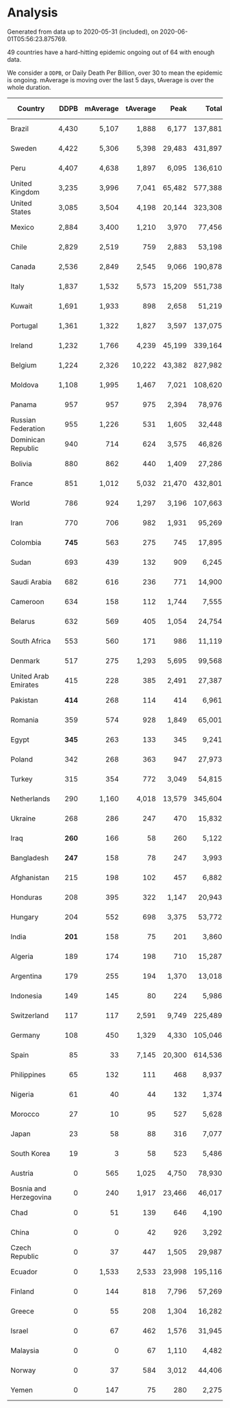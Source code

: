 
# Analysis

Generated from data up to 2020-05-31 (included), on 2020-06-01T05:56:23.875769.

49 countries have a hard-hitting epidemic ongoing out of 64 with enough data.

We consider a `DDPB`, or Daily Death Per Billion, over 30 to mean the epidemic is ongoing.
mAverage is moving over the last 5 days, tAverage is over the whole duration.


| Country | DDPB | mAverage | tAverage | Peak | Total | Start | Peak Date | End | Duration |  Status |
|---------|-----:|---------:|---------:|-----:|------:|-------|-----------|-----|----------|---------|
| Brazil | 4,430 | 5,107 | 1,888 | 6,177 | 137,881 | 2020-03-19 | 2020-05-29 | None | 73 days | ongoing |
| Sweden | 4,422 | 5,306 | 5,398 | 29,483 | 431,897 | 2020-03-12 | 2020-04-16 | None | 80 days | ongoing |
| Peru | 4,407 | 4,638 | 1,897 | 6,095 | 136,610 | 2020-03-20 | 2020-05-28 | None | 72 days | ongoing |
| United Kingdom | 3,235 | 3,996 | 7,041 | 65,482 | 577,388 | 2020-03-10 | 2020-04-30 | None | 82 days | ongoing |
| United States | 3,085 | 3,504 | 4,198 | 20,144 | 323,308 | 2020-03-15 | 2020-04-16 | None | 77 days | ongoing |
| Mexico | 2,884 | 3,400 | 1,210 | 3,970 | 77,456 | 2020-03-28 | 2020-05-27 | None | 64 days | ongoing |
| Chile | 2,829 | 2,519 | 759 | 2,883 | 53,198 | 2020-03-22 | 2020-05-30 | None | 70 days | ongoing |
| Canada | 2,536 | 2,849 | 2,545 | 9,066 | 190,878 | 2020-03-17 | 2020-05-06 | None | 75 days | ongoing |
| Italy | 1,837 | 1,532 | 5,573 | 15,209 | 551,738 | 2020-02-22 | 2020-03-28 | None | 99 days | ongoing |
| Kuwait | 1,691 | 1,933 | 898 | 2,658 | 51,219 | 2020-04-04 | 2020-05-16 | None | 57 days | ongoing |
| Portugal | 1,361 | 1,322 | 1,827 | 3,597 | 137,075 | 2020-03-17 | 2020-04-03 | None | 75 days | ongoing |
| Ireland | 1,232 | 1,766 | 4,239 | 45,199 | 339,164 | 2020-03-12 | 2020-04-25 | None | 80 days | ongoing |
| Belgium | 1,224 | 2,326 | 10,222 | 43,382 | 827,982 | 2020-03-11 | 2020-04-10 | None | 81 days | ongoing |
| Moldova | 1,108 | 1,995 | 1,467 | 7,021 | 108,620 | 2020-03-18 | 2020-05-25 | None | 74 days | ongoing |
| Panama | 957 | 957 | 975 | 2,394 | 78,976 | 2020-03-11 | 2020-04-21 | None | 81 days | ongoing |
| Russian Federation | 955 | 1,226 | 531 | 1,605 | 32,448 | 2020-03-31 | 2020-05-29 | None | 61 days | ongoing |
| Dominican Republic | 940 | 714 | 624 | 3,575 | 46,826 | 2020-03-17 | 2020-04-13 | None | 75 days | ongoing |
| Bolivia | 880 | 862 | 440 | 1,409 | 27,286 | 2020-03-30 | 2020-05-22 | None | 62 days | ongoing |
| France | 851 | 1,012 | 5,032 | 21,470 | 432,801 | 2020-03-06 | 2020-04-16 | None | 86 days | ongoing |
| World | 786 | 924 | 1,297 | 3,196 | 107,663 | 2020-03-09 | 2020-04-16 | None | 83 days | ongoing |
| Iran | 770 | 706 | 982 | 1,931 | 95,269 | 2020-02-24 | 2020-04-04 | None | 97 days | ongoing |
| Colombia | **745** | 563 | 275 | 745 | 17,895 | 2020-03-27 | 2020-05-31 | None | 65 days | ongoing |
| Sudan | 693 | 439 | 132 | 909 | 6,245 | 2020-04-14 | 2020-05-30 | None | 47 days | ongoing |
| Saudi Arabia | 682 | 616 | 236 | 771 | 14,900 | 2020-03-29 | 2020-05-27 | None | 63 days | ongoing |
| Cameroon | 634 | 158 | 112 | 1,744 | 7,555 | 2020-03-25 | 2020-05-07 | None | 67 days | ongoing |
| Belarus | 632 | 569 | 405 | 1,054 | 24,754 | 2020-03-31 | 2020-05-09 | None | 61 days | ongoing |
| South Africa | 553 | 560 | 171 | 986 | 11,119 | 2020-03-27 | 2020-05-21 | None | 65 days | ongoing |
| Denmark | 517 | 275 | 1,293 | 5,695 | 99,568 | 2020-03-15 | 2020-04-02 | None | 77 days | ongoing |
| United Arab Emirates | 415 | 228 | 385 | 2,491 | 27,387 | 2020-03-21 | 2020-05-10 | None | 71 days | ongoing |
| Pakistan | **414** | 268 | 114 | 414 | 6,961 | 2020-03-31 | 2020-05-31 | None | 61 days | ongoing |
| Romania | 359 | 574 | 928 | 1,849 | 65,001 | 2020-03-22 | 2020-04-10 | None | 70 days | ongoing |
| Egypt | **345** | 263 | 133 | 345 | 9,241 | 2020-03-23 | 2020-05-30 | None | 69 days | ongoing |
| Poland | 342 | 268 | 363 | 947 | 27,973 | 2020-03-15 | 2020-04-25 | None | 77 days | ongoing |
| Turkey | 315 | 354 | 772 | 3,049 | 54,815 | 2020-03-21 | 2020-04-17 | None | 71 days | ongoing |
| Netherlands | 290 | 1,160 | 4,018 | 13,579 | 345,604 | 2020-03-06 | 2020-04-07 | None | 86 days | ongoing |
| Ukraine | 268 | 286 | 247 | 470 | 15,832 | 2020-03-28 | 2020-05-08 | None | 64 days | ongoing |
| Iraq | **260** | 166 | 58 | 260 | 5,122 | 2020-03-05 | 2020-05-28 | None | 87 days | ongoing |
| Bangladesh | **247** | 158 | 78 | 247 | 3,993 | 2020-04-10 | 2020-05-31 | None | 51 days | ongoing |
| Afghanistan | 215 | 198 | 102 | 457 | 6,882 | 2020-03-25 | 2020-05-15 | None | 67 days | ongoing |
| Honduras | 208 | 395 | 322 | 1,147 | 20,943 | 2020-03-27 | 2020-05-23 | None | 65 days | ongoing |
| Hungary | 204 | 552 | 698 | 3,375 | 53,772 | 2020-03-15 | 2020-04-19 | None | 77 days | ongoing |
| India | **201** | 158 | 75 | 201 | 3,860 | 2020-04-10 | 2020-05-31 | None | 51 days | ongoing |
| Algeria | 189 | 174 | 198 | 710 | 15,287 | 2020-03-15 | 2020-04-10 | None | 77 days | ongoing |
| Argentina | 179 | 255 | 194 | 1,370 | 13,018 | 2020-03-25 | 2020-03-30 | None | 67 days | ongoing |
| Indonesia | 149 | 145 | 80 | 224 | 5,986 | 2020-03-18 | 2020-04-14 | None | 74 days | ongoing |
| Switzerland | 117 | 117 | 2,591 | 9,749 | 225,489 | 2020-03-05 | 2020-04-15 | None | 87 days | ongoing |
| Germany | 108 | 450 | 1,329 | 4,330 | 105,046 | 2020-03-13 | 2020-04-15 | None | 79 days | ongoing |
| Spain | 85 | 33 | 7,145 | 20,300 | 614,536 | 2020-03-06 | 2020-04-02 | None | 86 days | ongoing |
| Philippines | 65 | 132 | 111 | 468 | 8,937 | 2020-03-12 | 2020-04-12 | None | 80 days | ongoing |
| Nigeria | 61 | 40 | 44 | 132 | 1,374 | 2020-04-30 | 2020-05-11 | None | 31 days | ongoing |
| Morocco | 27 | 10 | 95 | 527 | 5,628 | 2020-03-28 | 2020-04-05 | 2020-05-26 | 59 days | finished |
| Japan | 23 | 58 | 88 | 316 | 7,077 | 2020-03-11 | 2020-05-02 | 2020-05-30 | 80 days | finished |
| South Korea | 19 | 3 | 58 | 523 | 5,486 | 2020-02-23 | 2020-03-10 | 2020-05-26 | 93 days | finished |
| Austria | 0 | 565 | 1,025 | 4,750 | 78,930 | 2020-03-12 | 2020-04-23 | 2020-05-28 | 77 days | finished |
| Bosnia and Herzegovina | 0 | 240 | 1,917 | 23,466 | 46,017 | 2020-05-04 | 2020-05-04 | 2020-05-28 | 24 days | finished |
| Chad | 0 | 51 | 139 | 646 | 4,190 | 2020-04-29 | 2020-05-08 | 2020-05-29 | 30 days | finished |
| China | 0 | 0 | 42 | 926 | 3,292 | 2020-01-30 | 2020-04-16 | 2020-04-16 | 77 days | finished |
| Czech Republic | 0 | 37 | 447 | 1,505 | 29,987 | 2020-03-23 | 2020-04-15 | 2020-05-29 | 67 days | finished |
| Ecuador | 0 | 1,533 | 2,533 | 23,998 | 195,116 | 2020-03-14 | 2020-05-11 | 2020-05-30 | 77 days | finished |
| Finland | 0 | 144 | 818 | 7,796 | 57,269 | 2020-03-21 | 2020-04-22 | 2020-05-30 | 70 days | finished |
| Greece | 0 | 55 | 208 | 1,304 | 16,282 | 2020-03-12 | 2020-04-04 | 2020-05-29 | 78 days | finished |
| Israel | 0 | 67 | 462 | 1,576 | 31,945 | 2020-03-21 | 2020-04-10 | 2020-05-29 | 69 days | finished |
| Malaysia | 0 | 0 | 67 | 1,110 | 4,482 | 2020-03-17 | 2020-04-04 | 2020-05-22 | 66 days | finished |
| Norway | 0 | 37 | 584 | 3,012 | 44,406 | 2020-03-13 | 2020-04-21 | 2020-05-28 | 76 days | finished |
| Yemen | 0 | 147 | 75 | 280 | 2,275 | 2020-04-30 | 2020-05-20 | 2020-05-30 | 30 days | finished |

